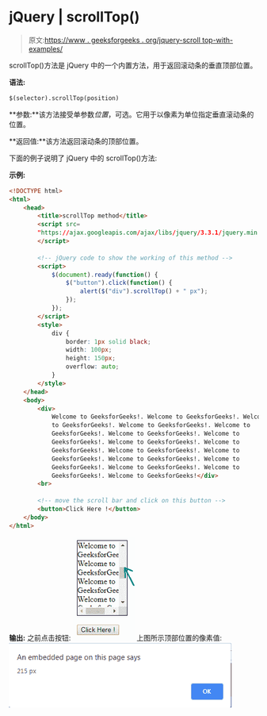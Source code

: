 # jQuery | scrollTop()

> 原文:[https://www . geeksforgeeks . org/jquery-scroll top-with-examples/](https://www.geeksforgeeks.org/jquery-scrolltop-with-examples/)

scrollTop()方法是 jQuery 中的一个内置方法，用于返回滚动条的垂直顶部位置。

**语法:**

```html
$(selector).scrollTop(position)
```

**参数:**该方法接受单参数*位置*，可选。它用于以像素为单位指定垂直滚动条的位置。

**返回值:**该方法返回滚动条的顶部位置。

下面的例子说明了 jQuery 中的 scrollTop()方法:

**示例:**

```html
<!DOCTYPE html>
<html>
    <head>
        <title>scrollTop method</title>
        <script src=
        "https://ajax.googleapis.com/ajax/libs/jquery/3.3.1/jquery.min.js">
        </script>

        <!-- jQuery code to show the working of this method -->
        <script>
            $(document).ready(function() {
                $("button").click(function() {
                    alert($("div").scrollTop() + " px");
                });
            });
        </script>
        <style>
            div {
                border: 1px solid black;
                width: 100px;
                height: 150px;
                overflow: auto;
            }
        </style>
    </head>
    <body>
        <div>
            Welcome to GeeksforGeeks!. Welcome to GeeksforGeeks!. Welcome
            to GeeksforGeeks!. Welcome to GeeksforGeeks!. Welcome to
            GeeksforGeeks!. Welcome to GeeksforGeeks!. Welcome to
            GeeksforGeeks!. Welcome to GeeksforGeeks!. Welcome to 
            GeeksforGeeks!. Welcome to GeeksforGeeks!. Welcome to 
            GeeksforGeeks!. Welcome to GeeksforGeeks!. Welcome to 
            GeeksforGeeks!. Welcome to GeeksforGeeks!. Welcome to 
            GeeksforGeeks!. Welcome to GeeksforGeeks!</div>
        <br>

        <!-- move the scroll bar and click on this button -->
        <button>Click Here !</button>
    </body>
</html>
```

**输出:**
之前点击按钮:
![](img/d90dcb2d4499d4b88cc6f8855b0ef601.png)
上图所示顶部位置的像素值:
![](img/7b4d4bf1ea03d7cc51eb4a7b163abda1.png)
